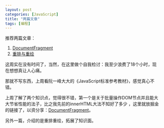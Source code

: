 ```yaml
---
layout: post
categories: [JavaScript]
title: "两篇文章"
tags: [编程]
---
```

推荐两篇文章：  
1. [DocumentFragment](https://juejin.im/post/590f4eadac502e006cf718c3 "DocumentFragment")  
2. [重排与重绘](https://juejin.im/entry/582f16fca22b9d006b7afd89 "重排与重绘")
<!-- more -->
这周实在没有时间了，当然，在这里做个自我检讨：我至少浪费了18个小时，现在想想真让人心痛。  

那就不写东西，上周看阮一峰大大的《JavaScript标准参考教材》，感觉真心不错。  

上周了解了两个知识点，觉得很不错，第一个是关于批量操作DOM节点并且能大大节省性能的法子，比之我先前的innerHTML大法不知好了多少
，这里就放掘金的链接了，以资分享：[DocumentFragment](https://juejin.im/post/590f4eadac502e006cf718c3 "DocumentFragment")。  

另外一篇，介绍的是重排重绘，拓展了知识面。
